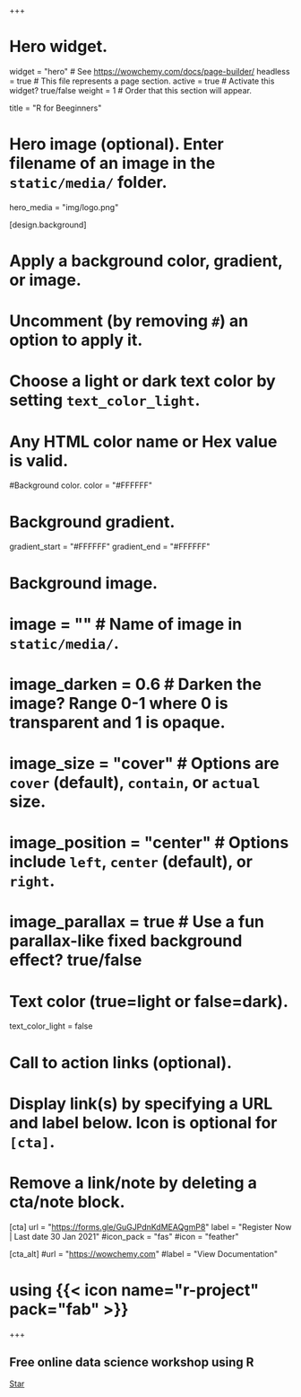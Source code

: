 +++
# Hero widget.
widget = "hero"  # See https://wowchemy.com/docs/page-builder/
headless = true  # This file represents a page section.
active = true  # Activate this widget? true/false
weight = 1  # Order that this section will appear.

title = "R for Beeginners"

# Hero image (optional). Enter filename of an image in the `static/media/` folder.
hero_media = "img/logo.png"

[design.background]
  # Apply a background color, gradient, or image.
  #   Uncomment (by removing `#`) an option to apply it.
  #   Choose a light or dark text color by setting `text_color_light`.
  #   Any HTML color name or Hex value is valid.

  #Background color.
  color = "#FFFFFF"

  # Background gradient.
  gradient_start = "#FFFFFF"
  gradient_end = "#FFFFFF"
  
  # Background image.
  # image = ""  # Name of image in `static/media/`.
  # image_darken = 0.6  # Darken the image? Range 0-1 where 0 is transparent and 1 is opaque.
  # image_size = "cover"  #  Options are `cover` (default), `contain`, or `actual` size.
  # image_position = "center"  # Options include `left`, `center` (default), or `right`.
  # image_parallax = true  # Use a fun parallax-like fixed background effect? true/false
  
  # Text color (true=light or false=dark).
  text_color_light = false

# Call to action links (optional).
#   Display link(s) by specifying a URL and label below. Icon is optional for `[cta]`.
#   Remove a link/note by deleting a cta/note block.
[cta]
  url = "https://forms.gle/GuGJPdnKdMEAQgmP8"
  label = "Register Now | Last date 30 Jan 2021"
  #icon_pack = "fas"
  #icon = "feather"
  
[cta_alt]
  #url = "https://wowchemy.com"
  #label = "View Documentation"

# using {{< icon name="r-project" pack="fab" >}}
+++

## Free online data science workshop using R

<span style="text-shadow: none;"><a class="github-button" href="https://github.com/koliajaykr/course-r4bee" data-icon="octicon-star" data-size="large" data-show-count="true" aria-label="Star this on GitHub">Star</a><script async defer src="https://buttons.github.io/buttons.js"></script></span>

